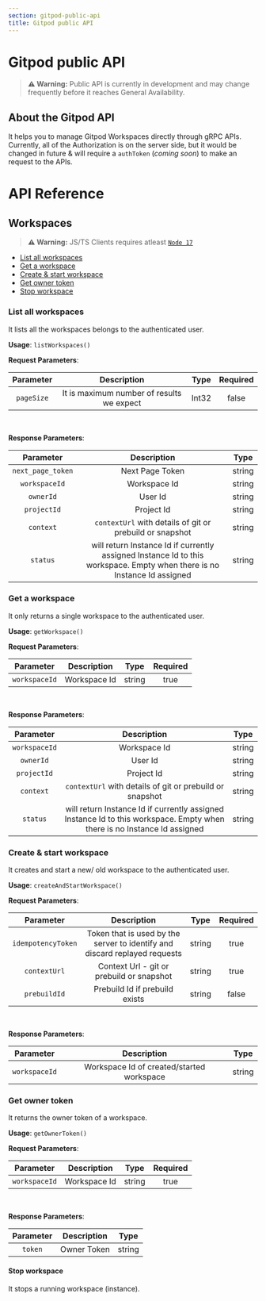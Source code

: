 ```yaml
---
section: gitpod-public-api
title: Gitpod public API
---
```


<script context="module">
  export const prerender = true;
</script>

# Gitpod public API

> **⚠️ Warning:** Public API is currently in development and may change frequently before it reaches General Availability.

## About the Gitpod API

It helps you to manage Gitpod Workspaces directly through gRPC APIs. Currently, all of the Authorization is on the server side, but it would be changed in future & will require a `authToken` (_coming soon_) to make an request to the APIs.

# API Reference

## Workspaces

> **⚠️ Warning:** JS/TS Clients requires atleast [`Node 17`](https://nodejs.org/)

- [List all workspaces](#list-all-workspaces)
- [Get a workspace](#get-a-workspace)
- [Create & start workspace](#create--start-workspace)
- [Get owner token](#get-owner-token)
- [Stop workspace](#stop-workspace)

### List all workspaces

It lists all the workspaces belongs to the authenticated user.

**Usage**: `listWorkspaces()`

**Request Parameters**:

| Parameter  |                Description                | Type  | Required |
| :--------: | :---------------------------------------: | :---: | :------: |
| `pageSize` | It is maximum number of results we expect | Int32 |  false   |

<br>

**Response Parameters**:

|     Parameter     |                                                       Description                                                        |  Type  |
| :---------------: | :----------------------------------------------------------------------------------------------------------------------: | :----: |
| `next_page_token` |                                                     Next Page Token                                                      | string |
|   `workspaceId`   |                                                       Workspace Id                                                       | string |
|     `ownerId`     |                                                         User Id                                                          | string |
|    `projectId`    |                                                        Project Id                                                        | string |
|     `context`     |                                 `contextUrl` with details of git or prebuild or snapshot                                 | string |
|     `status`      | will return Instance Id if currently assigned Instance Id to this workspace. Empty when there is no Instance Id assigned | string |

### Get a workspace

It only returns a single workspace to the authenticated user.

**Usage**: `getWorkspace()`

**Request Parameters**:

|   Parameter   | Description  |  Type  | Required |
| :-----------: | :----------: | :----: | :------: |
| `workspaceId` | Workspace Id | string |   true   |

<br>

**Response Parameters**:

|   Parameter   |                                                       Description                                                        |  Type  |
| :-----------: | :----------------------------------------------------------------------------------------------------------------------: | :----: |
| `workspaceId` |                                                       Workspace Id                                                       | string |
|   `ownerId`   |                                                         User Id                                                          | string |
|  `projectId`  |                                                        Project Id                                                        | string |
|   `context`   |                                 `contextUrl` with details of git or prebuild or snapshot                                 | string |
|   `status`    | will return Instance Id if currently assigned Instance Id to this workspace. Empty when there is no Instance Id assigned | string |

### Create & start workspace

It creates and start a new/ old workspace to the authenticated user.

**Usage**: `createAndStartWorkspace()`

**Request Parameters**:

|     Parameter      |                                Description                                 |  Type  | Required |
| :----------------: | :------------------------------------------------------------------------: | :----: | :------: |
| `idempotencyToken` | Token that is used by the server to identify and discard replayed requests | string |   true   |
|    `contextUrl`    |                 Context Url - git or prebuild or snapshot                  | string |   true   |
|    `prebuildId`    |                       Prebuild Id if prebuild exists                       | string |  false   |

<br>

**Response Parameters**:

|   Parameter   |                Description                |  Type  |
| :-----------: | :---------------------------------------: | :----: |
| `workspaceId` | Workspace Id of created/started workspace | string |

### Get owner token

It returns the owner token of a workspace.

**Usage**: `getOwnerToken()`

**Request Parameters**:

|   Parameter   | Description  |  Type  | Required |
| :-----------: | :----------: | :----: | :------: |
| `workspaceId` | Workspace Id | string |   true   |

<br>

**Response Parameters**:

| Parameter | Description |  Type  |
| :-------: | :---------: | :----: |
|  `token`  | Owner Token | string |

#### Stop workspace

It stops a running workspace (instance).
